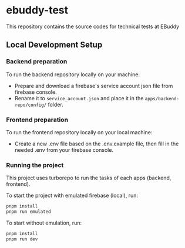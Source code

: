 # ebuddy-test
This repository contains the source codes for technical tests at EBuddy

## Local Development Setup

### Backend preparation
To run the backend repository locally on your machine:
- Prepare and download a firebase's service account json file from firebase console. 
- Rename it to `service_account.json` and place it in the `apps/backend-repo/config/` folder.

### Frontend preparation
To run the frontend repository locally on your local machine:
- Create a new .env file based on the .env.example file, then fill in the needed .env from your firebase console.

### Running the project

This project uses turborepo to run the tasks of each apps (backend, frontend).

To start the project with emulated firebase (local), run:
```bash
pnpm install
pnpm run emulated
```

To start without emulation, run:
```bash
pnpm install
pnpm run dev
```
